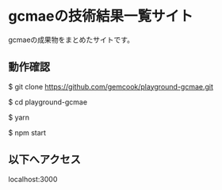 # gcmaeの技術結果一覧サイト
gcmaeの成果物をまとめたサイトです。

## 動作確認

$ git clone https://github.com/gemcook/playground-gcmae.git

$ cd playground-gcmae

$ yarn

$ npm start

## 以下へアクセス

localhost:3000
